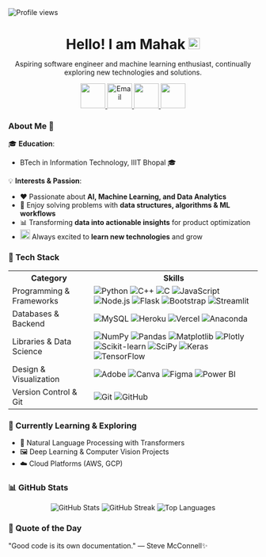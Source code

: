 <p align="left" style="margin:0;">
  <img src="https://komarev.com/ghpvc/?username=mahkkk04&label=Profile%20views&color=0e75b6&style=flat" alt="Profile views" />
</p>

<h1 align="center" style="margin-bottom:5px;">
  Hello! I am Mahak 
  <img src="https://user-images.githubusercontent.com/74038190/216120986-f2752ca9-fe82-4aa3-befe-0a58db010d85.png" 
       alt="Beaming Face with Smiling Eyes" width="23" />
</h1>

<p align="center">
  Aspiring software engineer and machine learning enthusiast, continually exploring new technologies and solutions.
</p>

<p align="center">
  <a href="https://in.linkedin.com/in/mahak-lachhwani-b51620380/">
  <img height="50" src="https://user-images.githubusercontent.com/46517096/166973395-19676cd8-f8ec-4abf-83ff-da8243505b82.png"/>
  </a>
  <a href="mailto:mahaklachhwani0412@gmail.com">
  <img height="50" src="https://upload.wikimedia.org/wikipedia/commons/4/4e/Gmail_Icon.png" alt="Email"/>
  </a>
  <a href="#">
  <img height="50" src="https://user-images.githubusercontent.com/46517096/166972883-f5f1d88c-0246-4374-88ac-ded0f2cf0699.png"/>
  </a>


<a href="#">
  <img height="50" src="https://user-images.githubusercontent.com/46517096/166974271-91dfa250-d70b-4cb9-8707-f1bda1b708c3.png"/>
</a>
</p>


### About Me 🌟

🎓 **Education**:  
- BTech in Information Technology, IIIT Bhopal 🎓  

💡 **Interests & Passion**:  
- ❤️ Passionate about **AI, Machine Learning, and Data Analytics**  
- 🧩 Enjoy solving problems with **data structures, algorithms & ML workflows**  
- 📊 Transforming **data into actionable insights** for product optimization  
- <img src="https://user-images.githubusercontent.com/74038190/216121919-60befe4d-11c6-4227-8992-35221d12ff54.png" alt="Jack-O-Lantern" width="20" /> Always excited to **learn new technologies** and grow


### 🚀 Tech Stack

<table>
  <tr>
    <th>Category</th>
    <th>Skills</th>
  </tr>
  <tr>
    <td>Programming & Frameworks</td>
    <td>
      <img src="https://img.shields.io/badge/-Python-3670A0?style=flat&logo=python&logoColor=ffdd54" alt="Python" />
      <img src="https://img.shields.io/badge/-C++-00599C?style=flat&logo=c%2B%2B&logoColor=white" alt="C++" />
      <img src="https://img.shields.io/badge/-C-0078D6?style=flat&logo=c&logoColor=white" alt="C" />
      <img src="https://img.shields.io/badge/-JavaScript-F7DF1E?style=flat&logo=javascript&logoColor=black" alt="JavaScript" />
      <img src="https://img.shields.io/badge/-Node.js-339933?style=flat&logo=node.js&logoColor=white" alt="Node.js" />
      <img src="https://img.shields.io/badge/-Flask-000000?style=flat&logo=flask&logoColor=white" alt="Flask" />
      <img src="https://img.shields.io/badge/-Bootstrap-7952B3?style=flat&logo=bootstrap&logoColor=white" alt="Bootstrap" />
      <img src="https://img.shields.io/badge/-Streamlit-FF4B4B?style=flat" alt="Streamlit" />
    </td>
  </tr>
  <tr>
    <td>Databases & Backend</td>
    <td>
      <img src="https://img.shields.io/badge/-MySQL-4479A1?style=flat&logo=mysql&logoColor=white" alt="MySQL" />
      <img src="https://img.shields.io/badge/-Heroku-430098?style=flat&logo=heroku&logoColor=white" alt="Heroku" />
      <img src="https://img.shields.io/badge/-Vercel-000000?style=flat&logo=vercel&logoColor=white" alt="Vercel" />
      <img src="https://img.shields.io/badge/-Anaconda-44A833?style=flat&logo=anaconda&logoColor=white" alt="Anaconda" />
    </td>
  </tr>
  <tr>
    <td>Libraries & Data Science</td>
    <td>
      <img src="https://img.shields.io/badge/-NumPy-013243?style=flat&logo=numpy&logoColor=white" alt="NumPy" />
      <img src="https://img.shields.io/badge/-Pandas-150458?style=flat&logo=pandas&logoColor=white" alt="Pandas" />
      <img src="https://img.shields.io/badge/-Matplotlib-11557C?style=flat" alt="Matplotlib" />
      <img src="https://img.shields.io/badge/-Plotly-3F4F75?style=flat&logo=plotly&logoColor=white" alt="Plotly" />
      <img src="https://img.shields.io/badge/-Scikit--Learn-F7931E?style=flat&logo=scikit-learn&logoColor=white" alt="Scikit-learn" />
      <img src="https://img.shields.io/badge/-SciPy-8CAAE6?style=flat" alt="SciPy" />
      <img src="https://img.shields.io/badge/-Keras-D00000?style=flat&logo=keras&logoColor=white" alt="Keras" />
      <img src="https://img.shields.io/badge/-TensorFlow-FF6F00?style=flat&logo=tensorflow&logoColor=white" alt="TensorFlow" />
    </td>
  </tr>
  <tr>
    <td>Design & Visualization</td>
    <td>
      <img src="https://img.shields.io/badge/-Adobe-FF0000?style=flat&logo=adobe&logoColor=white" alt="Adobe" />
      <img src="https://img.shields.io/badge/-Canva-00C4CC?style=flat&logo=canva&logoColor=white" alt="Canva" />
      <img src="https://img.shields.io/badge/-Figma-F24E1E?style=flat&logo=figma&logoColor=white" alt="Figma" />
      <img src="https://img.shields.io/badge/-Power%20BI-F2C80F?style=flat&logo=power-bi&logoColor=black" alt="Power BI" />
    </td>
  </tr>
  <tr>
    <td>Version Control & Git</td>
    <td>
      <img src="https://img.shields.io/badge/-Git-F05032?style=flat&logo=git&logoColor=white" alt="Git" />
      <img src="https://img.shields.io/badge/-GitHub-181717?style=flat&logo=github&logoColor=white" alt="GitHub" />
    </td>
  </tr>
</table>


### 🔭 Currently Learning & Exploring
- 🤖 Natural Language Processing with Transformers  
- 🖼️ Deep Learning & Computer Vision Projects  
- ☁️ Cloud Platforms (AWS, GCP)



### 📊 GitHub Stats

<p align="center">
  <img src="https://github-readme-stats.vercel.app/api?username=mahkkk04&theme=dark&show_icons=true" alt="GitHub Stats" />
  <img src="https://github-readme-streak-stats.herokuapp.com/?user=mahkkk04&theme=dark" alt="GitHub Streak" />
  <img src="https://github-readme-stats.vercel.app/api/top-langs/?username=mahkkk04&theme=dark&layout=compact" alt="Top Languages" />
</p>


### 🌱 Quote of the Day
"Good code is its own documentation." — Steve McConnell✨

